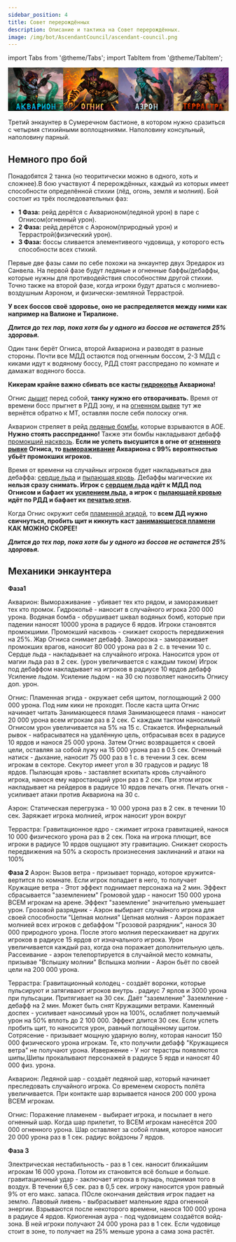 ```yaml
---
sidebar_position: 4
title: Совет перерождённых
description: Описание и тактика на Совет перерождённых.
image: /img/bot/AscendantCouncil/ascendant-council.png
---
```


import Tabs from '@theme/Tabs';
import TabItem from '@theme/TabItem';

<div className="text--center">

![Chetire_uroda](/img/bot/AscendantCouncil/Совет_перерождённых_2.png)

</div>

Третий энкаунтер в Сумеречном бастионе, в котором нужно сразиться с четырмя стихийными воплощениями. Наполовину
консульный, наполовину парный.

## Немного про бой

Понадобятся 2 танка (но теоритически можно в одного, хоть и сложнее).В бою участвуют 4 перерождённых, каждый из которых
имеет способности определённой стихии (лёд, огонь, земля и молния).
Бой состоит из трёх последовательных фаз:

- **1 Фаза:** рейд дерётся с Акварионом(<span className="dmg-ice">ледяной</span> урон) в паре с
  Огнисом(<span className="dmg-fire">огненный</span> урон).
- **2 Фаза:** рейд дерётся с Аэроном(<span className="dmg-nature">природный</span> урон) и
  Террастрой(<span className="dmg-phis">физический</span> урон).
- **3 Фаза:** боссы сливается элементивеого чудовища, у которого есть способности всех стихий.

Первые две фазы сами по себе похожи на энкаунтер двух Эредарок из Санвела. На первой фазе
будут <span className="dmg-ice">
ледяные</span> и <span className="dmg-fire">
огненные</span> баффы/дебаффы, которые нужны для противодействия способностям другой стихии. Точно также на второй фазе,
когда игроки будут драться с <span className="dmg-nature">молниево-воздушным</span> Аэроном,
и <span className="dmg-phis">физически-земляной</span> Террастрой.

**У всех боссов своё здоровье, оно не распределяется между ними как например на Валионе и Тиралионе.**

<Tabs>
<TabItem value="1phase" label="1 Фаза: огонь и вода">

<div className="text--center">
<b><i>Длится до тех пор, пока хотя бы у одного из боссов не останется 25% здоровья. </i></b>
</div>

Один танк берёт Огниса, второй Аквариона и разводят в разные стороны. Почти все МДД остаются под огненным боссом,
2-3 МДД с киками идут к водяному боссу, РДД стоят расспредано по комнате и дамажат водяного босса. 

**Кикерам крайне важно сбивать все касты [гидрокопья](https://www.wowhead.com/cata/ru/spell=82752) Аквариона!**

Огнис [дышит](https://www.wowhead.com/cata/ru/spell=100795) перед собой, **танку нужно его отворачивать.** Время от
времени
босс прыгнет в РДД зону, и на [огненном рывке](https://www.wowhead.com/cata/ru/spell=82860) тут же вернётся обратно к
МТ, оставляя после себя
полоску огня.

Акварион стреляет в рейд [ледяные бомбы](https://www.wowhead.com/cata/ru/spell=82699), которые взрываются в АОЕ. **Нужно
стоять расспреданно!** Также эти бомбы накладывают
дебафф [промокший насквозь](https://www.wowhead.com/cata/ru/spell=82762). **Если не успеть высушится в огне
от [огненного рывке](https://www.wowhead.com/cata/ru/spell=82860) Огниса,
то [вымораживание](https://www.wowhead.com/cata/ru/spell=82746) Аквариона с 99% вероятностью убьёт промокших игроков.**

Время от времени на случайных игроков будет накладываться два
дебаффа: [сердце льда](https://www.wowhead.com/cata/ru/spell=82665) и
[пылающая кровь](https://www.wowhead.com/cata/ru/spell=82660). Дебаффы <span className="debuf-magic">магические</span>
их **нельзя сразу снимать. Игрок с [сердцем льда](https://www.wowhead.com/cata/ru/spell=82665) идёт к МДД под Огнисом и
бафает их [усилением льда](https://www.wowhead.com/cata/ru/spell=82666), а игрок с [пылающаей кровью](https://www.wowhead.com/cata/ru/spell=82660)
идёт по РДД и бафает их [печатью огня](https://www.wowhead.com/cata/ru/spell=82663).**

Когда Огнис окружит себя [пламенной эгидой](https://www.wowhead.com/cata/ru/spell=82631), то **всем ДД нужно свичнуться, пробить
щит и кикнуть каст [занимающегося пламени](https://www.wowhead.com/cata/ru/spell=82643) КАК МОЖНО СКОРЕЕ!**

</TabItem>
<TabItem value="2phase" label="2 Фаза: молния и земля">

<div className="text--center">
<b><i>Длится до тех пор, пока хотя бы у одного из боссов не останется 25% здоровья.</i></b>
</div>

</TabItem>
<TabItem value="3phase" label="3 Фаза: элементивое чудовище">
</TabItem>
</Tabs>

## Механики энкаунтера

**Фаза1**

Акварион:
Вымораживание - убивает тех кто рядом, и замораживает тех кто промок.
Гидрокопьё - наносит в случайного игрока 200 000 урона.
Водяная бомба - обрушивает шквал водяных бомб, которые при падении наносят 10000 урона в радиусе 6 ярдов. Игроки
становятся промокшими.
Промокший насквозь - снижает скорость передвижения на 25%. Жар Огниса снимает дебафф.
Заморозка - замораживает промокших врагов, наносит 80 000 урона раз в 2 с. в течении 10 с.
Сердце льда - накладывает на случайного игрока. Наносится урон от магии льда раз в 2 сек. (урон увеличивается с каждым
тиком) Игрок под дебаффом накладывает на игроков в радиусе 10 ярдов дебафф Усиление льдом.
Усиление льдом - на 30 сю позволяет наносить Огнису доп. урон.

Огнис:
Пламенная эгида - окружает себя щитом, поглощающий 2 000 000 урона. Под ним кики не проходят. После каста щита Огнис
начинает читать Занимающееся пламя
Занимающееся пламя - наносит 20 000 урона всем игрокам раз в 2 сек. С каждым тактом наносимый Огнисом урон увеличивается
на 5% на 15 с. Стакается.
Инфернальный рывок - набрасыватеся на удалённую цель, отбрасывая всех в радиусе 10 ярдов и нанося 25 000 урона. Затем
Огнис возвращается к своей цели, оставляя за собой лужу на 15 000 урона раз в 0.5 сек.
Огненный натиск - дыхание, наносит 75 000 раз в 1 с. в течении 3 сек. всем игрокам в секторе. Секутор имеет угол в 30
градусов и радиус 18 ярдов.
Пылающая кровь - заставляет вскипать кровь случайного игрока, нанося ему наростающий урон раз в 2 сек. При этом игрок
накладывает на рейдеров в радиусе 10 ярдов печать огня.
Печать огня - усиливает атаки против Аквариона на 30 с.

Аэрон:
Статическая перегрузка - 10 000 урона раз в 2 сек. в течении 10 сек. Заряжает игрока молнией, игрок наносит урон вокруг

Террастра:
Гравитационное ядро - сжимает игрока гравитацией, нанося 10 000 физического урона раз в 2 сек. Пока на игрока плющит,
все игроки в радиусе 10 ярдов ощущают эту гравитацию. Снижает скорость передвижения на 50% а скорость произнесения
заклинаний и атаки на 100%

**Фаза 2**
Аэрон:
Вызов ветра - призывает торнадо, которое кружится-вертится по комнате. Если игрок попадает в него, то получает
Кружащие ветра - Этот эффект поднимает персонажа на 2 мин. Эффект сбрасывается "заземлением"
Громовой удар - наносит 150 000 урона ВСЕМ игрокам на арене. Эффект "заземление" значительно уменьшает урон.
Грозовой разрядник - Аэрон выбирает случайного игрока для своей способности "Цепная молния"
Цепная молния - Аэрон поражает молнией всех игроков с дебаффом "Грозовой разрядник", нанося 30 000 природного урона.
После этого молния перескакивает на других игроков в радиусе 15 ярдов от изначального игрока. Урон увеличивается каждый
раз, когда она поражает дополнительную цель.
Рассеивание - аэрон телепортируется в случайной место комнаты, призывае "Вспышку молнии"
Вспышка молнии - Аэрон бьёт по своей цели на 200 000 урона.

Террастра:
Гравитационный колодец - создаёт воронки, которые пульсируют и затягивают игроков внутрь . радиус 7 ярлов и 3000 урона
при пульсации. Притягивает на 30 сек. Даёт "заземление"
Заземление - дебафф на 2 мин. Может быть снят Кружащими ветрами.
Каменный доспех - усиливает наносимый урон на 100%, ослабляет получаемый урон на 50% вплоть до 2 100 000. Эффект длится
30 сек. Если успеть пробить щит, то наносится урон, равный поглощённому щитом.
Сотрясение - призывает мощную ударную волну, которая наносит 150 000 физического урона игрокам. Те, кто получили
дебафф "Кружащиеся ветра" не получают урона.
Извержение - У ног терастры появляются шипы,Шипы прокалывают персонажей в радиусе 5 ярдв и наносят 40 000 физ. урона.

Акварион:
Ледяной шар - создаёт ледяной шар, который начинает преследовать случайного игрока. Со временем скорость полёта
увеличивается. При контакте шар взрывается нанося 200 000 урона ВСЕМ игрокам.

Огнис:
Поражение пламенем - выбирает игрока, и посылает в него огненный шар. Когда шар прилетит, то ВСЕМ игрокам нанесётся 200
000 огненного урона. Шар оставляет за собой пламя, которое наносит 20 000 урона раз в 1 сек. радиус войдзоны 7 ярдов.

**Фаза 3**

Электрическая нестабильность - раз в 1 сек. наносит ближайшим игрокам 16 000 урона. Потом их становится всё больше и
больше.
гравитационный удар - заключает игрока в пузырь, поднимая того в воздух. В течении 6,5 сек. раз в 0,5 сек. игроку
наносится урон равный 9% от его макс. запаса. ПОсле окончания действия игрок падает на землю.
Лавовый ливень - выбрасывает маленькие ядра огненной энергии. Взрываются после некоторого времени, нанося 100 000 урона
в радиусе 4 ярдов.
Криогенная аура - под чудовищем создаётся войд-зона. В ней игроки получают 24 000 урона раз в 1 сек. Если чудовище стоит
в зоне, то получает на 25% меньше урона а сама зона растёт.